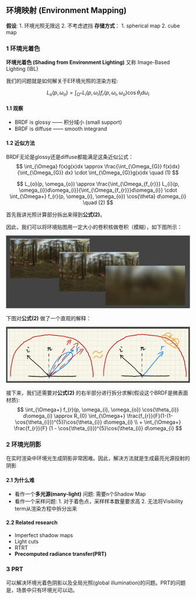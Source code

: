 ## 环境映射 (Environment Mapping)

**假设**: 1. 环境光照无限远 2. 不考虑遮挡
**存储方式**： 1. spherical map 2. cube map

### 1 环境光着色

**环境光着色 (Shading from Environment Lighting)** 又称 Image-Based Lighting (IBL)

我们的问题就是如何解关于E环境光照的渲染方程:

$$
L_{o}(p, \omega_{o}) = \int_{\Omega^{+}}L_{i}(p, \omega_{i})f_{r}(p, \omega_{i}, \omega_{o}) \cos{\theta_{i}}d\omega_{i}
$$

#### 1.1 观察

- BRDF is glossy —— 积分域小 (small support)
- BRDF is diffuse —— smooth integrand

#### 1.2 近似方法

BRDF无论是glossy还是diffuse都能满足这条近似公式：
$$
\int_{\Omega} f(x)g(x)dx  \approx \frac{\int_{\Omega_{G}} f(x)dx}{\int_{\Omega_{G}} dx} \cdot \int_{\Omega_{G}}g(x)dx \quad (1)
$$

$$
L_{o}(p, \omega_{o}) \approx \frac{\int_{\Omega_{f_{r}}} L_{i}(p, \omega_{i})d\omega_{i}}{\int_{\Omega_{f_{r}}}d\omega_{i}} \cdot \int_{\Omega+} f_{r}(p, \omega_{i}, \omega_{o}) \cos{\theta} d\omega_{i} \quad (2)
$$

首先我讲光照计算部分拆出来得到**公式(2)**。

因此，我们可以将环境贴图用一定大小的卷积核做卷积（模糊），如下图所示：

![prefiltering](images/IBL/prefiltering.jpg)

下图对**公式(2)** 做了一个直观的解释：

![approx](images/IBL/approx.jpg)

接下来，我们还需要对**公式(2)** 的右半部分进行拆分求解(假设这个BRDF是微表面材质):
$$
\int_{\Omega+} f_{r}(p, \omega_{i}, \omega_{o}) \cos{\theta_{i}} d\omega_{i} \approx R_{0} \int_{\Omega+} \frac{f_{r}}{F}(1-(1-\cos{\theta_{i}})^{5})\cos{\theta_{i}} d\omega_{i} \\ + \int_{\Omega+} \frac{f_{r}}{F} (1 - \cos{\theta_{i}})^{5}\cos{\theta_{i}} d\omega_{i}
$$

#### 

### 2 环境光阴影

在实时渲染中环境光生成阴影非常困难。因此，解决方法就是生成最亮光源投射的阴影

#### 2.1 为什么难
- 看作一个**多光源(many-light)** 问题: 需要n个Shadow Map
- 看作一个采样问题: 1. 对于着色点，采样样本数量要求高 2. 无法将Visibility term从渲染方程中拆分出来


#### 2.2 Related research

- Imperfect shadow maps
- Light cuts
- RTRT
- **Precomputed radiance transfer(PRT)**

### 3 PRT

可以解决环境光着色阴影以及全局光照(global illumination)的问题。PRT的问题是，场景中只有环境光可以动。

